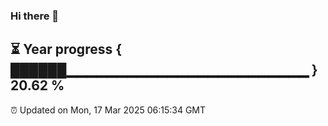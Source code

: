 ### Hi there 👋
⏳ Year progress { ██████▁▁▁▁▁▁▁▁▁▁▁▁▁▁▁▁▁▁▁▁▁▁▁▁ } 20.62 %
---
⏰ Updated on Mon, 17 Mar 2025 06:15:34 GMT

